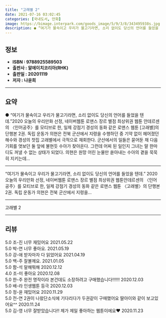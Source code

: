 ```yaml
---
title: "고래별 2"
date: 2021-07-16 03:02:45
categories: [국내도서, 만화]
image: https://bimage.interpark.com/goods_image/5/9/3/8/343495938s.jpg
description: ● “여기가 물속이고 우리가 물고기라면, 소리 없이도 당신의 언어를 들었을 텐데.”2020 오늘의 우리만화 선정, 네이버웹툰 로맨스 장르 별점 최상위권 웹툰 안데르센의 〈인어공주〉를 모티브로 한, 일제 강점기 경성의 동화 같은 로맨스 웹툰 [고래별]의 단행본 2권. 독립 운동가 의현
---
```


## **정보**

- **ISBN : 9788925589503**
- **출판사 : 알에이치코리아(RHK)**
- **출판일 : 20201119**
- **저자 : 나윤희**

------



## **요약**

●  “여기가 물속이고 우리가 물고기라면, 소리 없이도 당신의 언어를 들었을 텐데.”2020 오늘의 우리만화 선정, 네이버웹툰 로맨스 장르 별점 최상위권 웹툰  안데르센의 〈인어공주〉를 모티브로 한, 일제 강점기 경성의 동화 같은 로맨스 웹툰 [고래별]의 단행본 2권. 독립 운동가 의현은 전북 군산에서 지령을 수행하던 중 기약 없이 헤어졌던 해수와 경성의 찻집 고래별에서 극적으로 재회한다. 군산에서의 일들은 묻어둔 채 다음 기회를 엿보던 둘 앞에 불현듯 수아가 찾아온다. 그런데 어찌 된 일인지 그녀는 말 한마디도 꺼낼 수 없는 상태가 되었다. 의현은 원망 어린 눈물만 쏟아내는 수아의 곁을 묵묵히 지키는데…

------

“여기가 물속이고 우리가 물고기라면,
소리 없이도 당신의 언어를 들었을 텐데.”
2020 오늘의 우리만화 선정, 네이버웹툰 로맨스 장르 별점 최상위권 웹툰안데르센의 〈인어공주〉를 모티브로 한, 일제 강점기 경성의 동화 같은 로맨스 웹툰 〈고래별〉의 단행본 2권. 독립 운동가 의현은 전북 군산에서 지령을... 

------


고래별 2 

------


## **리뷰** 

5.0 조-진 너무 재밌어요 2021.05.22 <br/>5.0 박-연 너무 좋아요. 2021.05.19 <br/>5.0 강-애 받자마자 다 읽었어요 2021.04.19 <br/>5.0 백-주 잘볼께요. 2021.01.05 <br/>5.0 함-석 말해뭐해 2020.12.12 <br/>4.0 조-미 좋아요 2020.12.08 <br/>5.0 한-주 완전 명작이라 본건데도 소장하려고 구매했습니다!!!!!! 2020.12.03 <br/>5.0 배-라 인생웹툰 등극 2020.12.03 <br/>5.0 정-윤 재밌어요 2020.11.29 <br/>5.0 전-연 2권이 나왔단소식에 기다리다가 두권같이 구매했어요 딸아이와 같이 보고있어요^^ 2020.11.24 <br/>5.0 김-영 너무 잘받았습니다!!
제가 제일 좋아하는 웹툰이에요♥ 2020.11.23 <br/>
